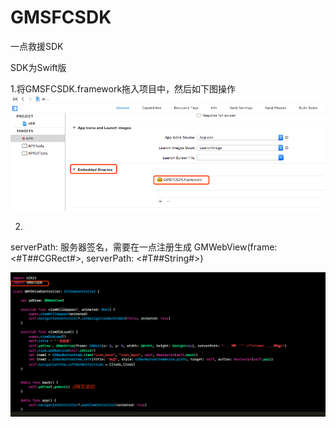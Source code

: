 # GMSFCSDK
一点救援SDK

SDK为Swift版

1.将GMSFCSDK.framework拖入项目中，然后如下图操作
![Image text](https://github.com/wang0714/YDSDK/blob/master/images/WX20180920-120326.png)

2.
serverPath: 服务器签名，需要在一点注册生成
GMWebView(frame: <#T##CGRect#>, serverPath: <#T##String#>)

![Image text](https://github.com/wang0714/YDSDK/blob/master/images/WX20180920-121653.png)

